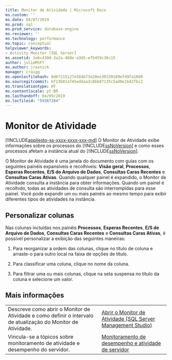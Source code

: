 ```yaml
---
title: Monitor de Atividade | Microsoft Docs
ms.custom: ''
ms.date: 04/07/2019
ms.prod: sql
ms.prod_service: database-engine
ms.reviewer: ''
ms.technology: performance
ms.topic: conceptual
helpviewer_keywords:
- Activity Monitor [SQL Server]
ms.assetid: 1e6c430d-3a2a-468e-a3d5-ef5459c36c15
author: julieMSFT
ms.author: jrasnick
manager: craigg
ms.openlocfilehash: 6d6f215127e584b73e28ee30339189ef49fa10d0
ms.sourcegitcommit: bf23b81af45eddaa3c8bb87135c5ad0e1b42fbc2
ms.translationtype: HT
ms.contentlocale: pt-BR
ms.lasthandoff: 04/09/2019
ms.locfileid: "59367204"
---
```

# <a name="activity-monitor"></a>Monitor de Atividade
[!INCLUDE[appliesto-ss-xxxx-xxxx-xxx-md](../../includes/appliesto-ss-xxxx-xxxx-xxx-md.md)]
O Monitor de Atividade exibe informações sobre os processos do [!INCLUDE[ssNoVersion](../../includes/ssnoversion-md.md)] e como esses processos afetam a instância atual do [!INCLUDE[ssNoVersion](../../includes/ssnoversion-md.md)].  
  
O Monitor de Atividade é uma janela do documento com guias com os seguintes painéis expansíveis e recolhíveis: **Visão geral**, **Processos**, **Esperas Recentes**, **E/S do Arquivo de Dados**, **Consultas Caras Recentes** e **Consultas Caras Ativas**. Quando qualquer painel é expandido, o Monitor de Atividade consulta a instância para obter informações. Quando um painel é recolhido, todas as atividades de consulta são interrompidas para esse painel. Você pode expandir um ou mais painéis ao mesmo tempo para exibir diferentes tipos de atividades na instância.  
 
## <a name="customize-columns"></a>Personalizar colunas 
Nas colunas incluídas nos painéis **Processos**, **Esperas Recentes**, **E/S de Arquivo de Dados**, **Consultas Caras Recentes** e **Consultas Caras Ativas**, é possível personalizar a exibição das seguintes maneiras:  
  
1.  Para reorganizar a ordem das colunas, clique no título de coluna e arraste-o para outro local na faixa de opções de título.  
  
2.  Para classificar uma coluna, clique no nome da coluna.  
  
3.  Para filtrar uma ou mais colunas, clique na seta suspensa no título da coluna e selecione um valor.  
  
## <a name="more-information"></a>Mais informações  
   
|||  
|-|-|  
|Descreve como abrir o Monitor de Atividade e como definir o intervalo de atualização do Monitor de Atividade.|[Abrir o Monitor de Atividade &#40;SQL Server Management Studio&#41;](../../relational-databases/performance-monitor/open-activity-monitor-sql-server-management-studio.md)|  
|Vincula-se a tópicos sobre monitoramento de atividade e desempenho do servidor.|[Monitoramento de desempenho e atividade de servidor](../../relational-databases/performance/server-performance-and-activity-monitoring.md)|  
  
  
